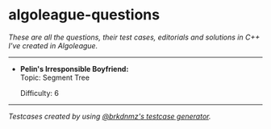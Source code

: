 # algoleague-questions
<i>These are all the questions, their test cases, editorials and solutions in C++ I've created in Algoleague.</i>

<hr>
<ul>
  <li><b>Pelin's Irresponsible Boyfriend:</b></li>
  Topic: Segment Tree
  
  Difficulty: 6
</ul>

<hr>
<i>Testcases created by using <a href="https://github.com/brkdnmz/inzva-testcase-generator.git"> @brkdnmz's testcase generator</a>.</i>
